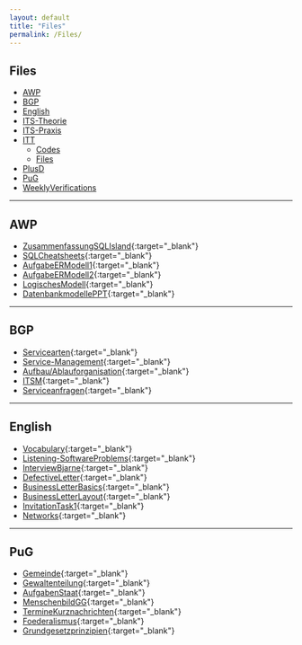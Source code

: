 ```yaml
---
layout: default
title: "Files"
permalink: /Files/
---
```


## Files

- [AWP](#awp)
- [BGP](#bgp)
- [English](#english)
- [ITS-Theorie](#its-theorie)
- [ITS-Praxis](#its-praxis)
- [ITT](#itt)
  - [Codes](#codes)
  - [Files](#files)
- [PlusD](#plusd)
- [PuG](#pug)
- [WeeklyVerifications](#weeklyverifications)

---

## AWP

- [ZusammenfassungSQLIsland](../IF11C/AWP/Files/ZusammenfassungSQLIsland.pdf){:target="_blank"}
- [SQLCheatsheets](../IF11C/AWP/Files/SQLCheatsheet.pdf){:target="_blank"}
- [AufgabeERModell1](../IF11C/AWP/Files/Aufgabe1ERModell.pdf){:target="_blank"}
- [AufgabeERModell2](../IF11C/AWP/Files/Aufgabe2ERModell.pdf){:target="_blank"}
- [LogischesModell](../IF11C/AWP/Files/LogischesModell.pdf){:target="_blank"}
- [DatenbankmodellePPT](../IF11C/AWP/Files/Datenbankmodell.pptx){:target="_blank"}

---

## BGP

- [Servicearten](../IF11C/BGP/Files/Servicearten.pdf){:target="_blank"}
- [Service-Management](../IF11C/BGP/Files/ServiceManagement.pdf){:target="_blank"}
- [Aufbau/Ablauforganisation](../IF11C/BGP/Files/AufbauAblauforanisation.pdf){:target="_blank"}
- [ITSM](../IF11C/BGP/Files/LS02_ITSM.pdf){:target="_blank"}
- [Serviceanfragen](../IF11C/BGP/Files/LS04_Serviceanfragen.pdf){:target="_blank"}

---

## English

- [Vocabulary](../IF11C/Englisch/Files/Vocabulary.pdf){:target="_blank"}
- [Listening-SoftwareProblems](../IF11C/Englisch/Files/ListeningSoftware.pdf){:target="_blank"}
- [InterviewBjarne](../IF11C/Englisch/Files/InterviewBjarne.pdf){:target="_blank"}
- [DefectiveLetter](../IF11C/Englisch/Files/DefectiveLetter.pdf){:target="_blank"}
- [BusinessLetterBasics](../IF11C/Englisch/Files/BusinessLetterBasics.pdf){:target="_blank"}
- [BusinessLetterLayout](../IF11C/Englisch/Files/LetterLayout.pdf){:target="_blank"}
- [InvitationTask1](../IF11C/Englisch/Files/invitationTask1.pdf){:target="_blank"}
- [Networks](../IF11C/Englisch/Files/Networks_1-5.pdf){:target="_blank"}

---

## PuG

- [Gemeinde](../IF11C/PuG/Files/AB_SK11_Gemeinde.pdf){:target="_blank"}
- [Gewaltenteilung](../IF11C/PuG/Files/AB_SK11_Gewaltenteilung.pdf){:target="_blank"}
- [AufgabenStaat](../IF11C/PuG/Files/Aufgaben_des_Staats__AB.pdf){:target="_blank"}
- [MenschenbildGG](../IF11C/PuG/Files/MenschenbildGG.pdf){:target="_blank"}
- [TermineKurznachrichten](../IF11C/PuG/Files/TermineKurznachrichten.pdf){:target="_blank"}
- [Foederalismus](../IF11C/PuG/Files/Foederalismus.pdf){:target="_blank"}
- [Grundgesetzprinzipien](../IF11C/PuG/Files/Grundgesetzprinzipien.pdf){:target="_blank"}
